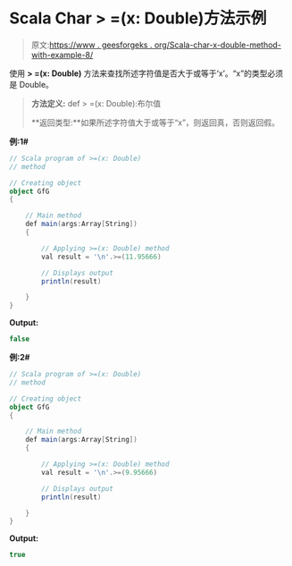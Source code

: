 # Scala Char > =(x: Double)方法示例

> 原文:[https://www . geesforgeks . org/Scala-char-x-double-method-with-example-8/](https://www.geeksforgeeks.org/scala-char-x-double-method-with-example-8/)

使用 **> =(x: Double)** 方法来查找所述字符值是否大于或等于‘x’。“x”的类型必须是 Double。

> **方法定义:** def > =(x: Double):布尔值
> 
> **返回类型:**如果所述字符值大于或等于“x”，则返回真，否则返回假。

**例:1#**

```scala
// Scala program of >=(x: Double)
// method

// Creating object
object GfG
{ 

    // Main method
    def main(args:Array[String])
    {

        // Applying >=(x: Double) method 
        val result = '\n'.>=(11.95666)

        // Displays output
        println(result)

    }
} 
```

**Output:**

```scala
false

```

**例:2#**

```scala
// Scala program of >=(x: Double)
// method

// Creating object
object GfG
{ 

    // Main method
    def main(args:Array[String])
    {

        // Applying >=(x: Double) method
        val result = '\n'.>=(9.95666)

        // Displays output
        println(result)

    }
} 
```

**Output:**

```scala
true

```